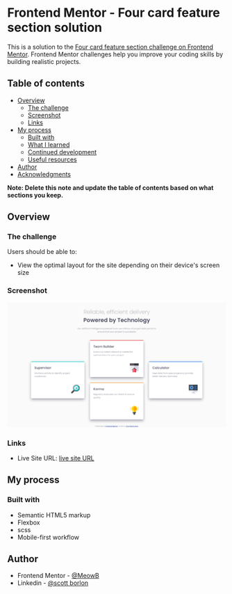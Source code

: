 # Frontend Mentor - Four card feature section solution

This is a solution to the [Four card feature section challenge on Frontend Mentor](https://www.frontendmentor.io/challenges/four-card-feature-section-weK1eFYK). Frontend Mentor challenges help you improve your coding skills by building realistic projects. 

## Table of contents

- [Overview](#overview)
  - [The challenge](#the-challenge)
  - [Screenshot](#screenshot)
  - [Links](#links)
- [My process](#my-process)
  - [Built with](#built-with)
  - [What I learned](#what-i-learned)
  - [Continued development](#continued-development)
  - [Useful resources](#useful-resources)
- [Author](#author)
- [Acknowledgments](#acknowledgments)

**Note: Delete this note and update the table of contents based on what sections you keep.**

## Overview

### The challenge

Users should be able to:

- View the optimal layout for the site depending on their device's screen size

### Screenshot

![](./screenshot.png)

### Links

- Live Site URL: [live site URL](https://meowb.github.io/four-card-feature-section-master/)

## My process

### Built with

- Semantic HTML5 markup
- Flexbox
- scss
- Mobile-first workflow

## Author

- Frontend Mentor - [@MeowB](https://www.frontendmentor.io/profile/MeowB)
- Linkedin - [@scott borlon](https://www.linkedin.com/in/scott-borlon-b9b050191/)